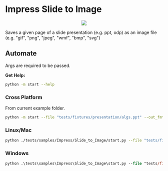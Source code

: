 # Impress Slide to Image

<p align="center">
    <img src="https://user-images.githubusercontent.com/4193389/198423388-f8845bec-781a-42ef-b8cf-20bb13b9cb43.png">
</p>

Saves a given page of a slide presentation (e.g. ppt, odp) as an image file (e.g. "gif", "png", "jpeg", "wmf", "bmp", "svg")


## Automate

Args are required to be passed.

**Get Help:**

```sh
python -m start --help
```


### Cross Platform

From current example folder.

```sh
python -m start --file "tests/fixtures/presentation/algs.ppt" --out_fmt "jpeg" --idx 0
```

### Linux/Mac

```sh
python ./tests/samples/Impress/Slide_to_Image/start.py --file "tests/fixtures/presentation/algs.ppt" --out_fmt "jpeg" --idx 0
```

### Windows

```ps
python .\tests\samples\Impress\Slide_to_Image\start.py --file "tests/fixtures/presentation/algs.ppt" --out_fmt "jpeg" --idx 0
```
